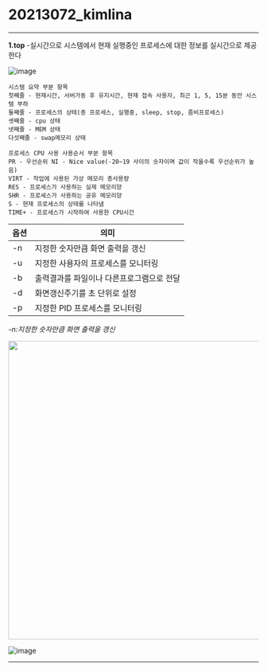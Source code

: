 # 20213072_kimlina

---

**1.top**
-실시간으로 시스템에서 현재 실행중인 프로세스에 대한  정보를 실시간으로 제공한다

![image](https://user-images.githubusercontent.com/86597790/171852433-b6554203-0caf-43fd-a3a6-58382775ccbf.png)


```
시스템 요약 부분 항목
첫째줄 - 현재시간, 서버가동 후 유지시간, 현재 접속 사용자, 최근 1, 5, 15분 동안 시스템 부하
둘째줄 - 프로세스의 상태(총 프로세스, 실행중, sleep, stop, 좀비프로세스)
셋째줄 - cpu 상태
넷째줄 - MEM 상태
다섯째줄 - swap메모리 상태
```


```
프로세스 CPU 사용 사용순서 부분 항목
PR - 우선순위 NI - Nice value(-20~19 사이의 숫자이며 값이 작을수록 우선순위가 높음)
VIRT - 작업에 사용된 가상 메모리 총사용량
RES - 프로세스가 사용하는 실제 메모리양
SHR - 프로세스가 사용하는 공유 메모리양 
S - 현재 프로세스의 상태를 나타냄 
TIME+ - 프로세스가 시작하여 사용한 CPU시간 
```





|옵션|의미|
|---|---|
|-n|지정한 숫자만큼 화면 출력을 갱신|
|-u|지정한 사용자의 프로세스를 모니터링|
|-b|출력결과를 파일이나 다른프로그램으로 전달|
|-d|화면갱신주기를 초 단위로 설정|
|-p|지정한 PID 프로세스를 모니터링|



*-n:지정한 숫자만큼 화면 출력을 갱신*

<img src=https://user-images.githubusercontent.com/86597790/171877953-9058aad3-23ec-4f3e-bdf7-9f7abb2cb949.png width="600" height:350>

![image](https://userimages.githubusercontent.com/86597790/171878196-b77c6805-aa5b-4a1f-a599-fe7fef518904.png)




---
